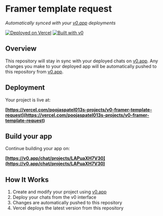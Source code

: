# Framer template request

*Automatically synced with your [v0.app](https://v0.app) deployments*

[![Deployed on Vercel](https://img.shields.io/badge/Deployed%20on-Vercel-black?style=for-the-badge&logo=vercel)](https://vercel.com/poojaspatel013s-projects/v0-framer-template-request)
[![Built with v0](https://img.shields.io/badge/Built%20with-v0.app-black?style=for-the-badge)](https://v0.app/chat/projects/LAPuaXH7V30)

## Overview

This repository will stay in sync with your deployed chats on [v0.app](https://v0.app).
Any changes you make to your deployed app will be automatically pushed to this repository from [v0.app](https://v0.app).

## Deployment

Your project is live at:

**[https://vercel.com/poojaspatel013s-projects/v0-framer-template-request](https://vercel.com/poojaspatel013s-projects/v0-framer-template-request)**

## Build your app

Continue building your app on:

**[https://v0.app/chat/projects/LAPuaXH7V30](https://v0.app/chat/projects/LAPuaXH7V30)**

## How It Works

1. Create and modify your project using [v0.app](https://v0.app)
2. Deploy your chats from the v0 interface
3. Changes are automatically pushed to this repository
4. Vercel deploys the latest version from this repository